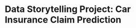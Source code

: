 <!-- [Reference](https://github.com/harryallum/Data-Science-Projects/blob/main/Car%20Insurance%20Claim%20Prediction/main.ipynb) -->
# Data Storytelling Project: Car Insurance Claim Prediction
